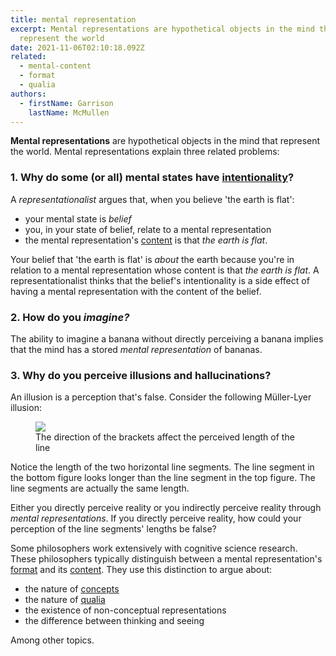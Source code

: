 ```yaml
---
title: mental representation
excerpt: Mental representations are hypothetical objects in the mind that
  represent the world
date: 2021-11-06T02:10:18.092Z
related:
  - mental-content
  - format
  - qualia
authors:
  - firstName: Garrison
    lastName: McMullen
---
```

**Mental representations** are hypothetical objects in the mind that represent the world. Mental representations explain three related problems:

### 1. Why do some (or all) mental states have [intentionality](/posts/intentionality/)?

A *representationalist* argues that, when you believe 'the earth is flat':

* your mental state is *belief*
* you, in your state of belief, relate to a mental representation
* the mental representation's [content](/posts/mental-content/) is that *the earth is flat*.

Your belief that 'the earth is flat' is *about* the earth because you're in relation to a mental representation whose content is that *the earth is flat*. A representationalist thinks that the belief's intentionality is a side effect of having a mental representation with the content of the belief. 

### 2. How do you *imagine?*

The ability to imagine a banana without directly perceiving a banana implies that the mind has a stored *mental representation* of bananas.

### 3. Why do you perceive illusions and hallucinations?

An illusion is a perception that's false. Consider the following Müller-Lyer illusion:

<figure> 

<img src="/uploads/muller-lyer.png">

<figcaption>The direction of the brackets affect the perceived length of the line</figcaption>

</figure>

Notice the length of the two horizontal line segments. The line segment in the bottom figure looks longer than the line segment in the top figure. The line segments are actually the same length. 

Either you directly perceive reality or you indirectly perceive reality through *mental representations*. If you directly perceive reality, how could your perception of the line segments' lengths be false?

Some philosophers work extensively with cognitive science research. These philosophers typically distinguish between a mental representation's [format](/posts/format/) and its [content](/posts/mental-content/). They use this distinction to argue about:

* the nature of [concepts](/posts/concept/)
* the nature of [qualia](/posts/qualia/)
* the existence of non-conceptual representations
* the difference between thinking and seeing

Among other topics.